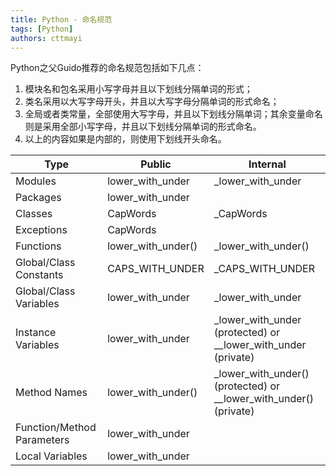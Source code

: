 ```yaml
---
title: Python - 命名规范
tags: [Python]
authors: cttmayi
---
```


Python之父Guido推荐的命名规范包括如下几点：

1.  模块名和包名采用小写字母并且以下划线分隔单词的形式；
2.  类名采用以大写字母开头，并且以大写字母分隔单词的形式命名；
3.  全局或者类常量，全部使用大写字母，并且以下划线分隔单词；其余变量命名则是采用全部小写字母，并且以下划线分隔单词的形式命名。
4.  以上的内容如果是内部的，则使用下划线开头命名。

| Type | Public | Internal |
| --- | --- | --- |
| Modules | lower\_with\_under | \_lower\_with_under |
| Packages | lower\_with\_under |   |
| Classes | CapWords | _CapWords |
| Exceptions | CapWords |   |
| Functions | lower\_with\_under() | \_lower\_with_under() |
| Global/Class Constants | CAPS\_WITH\_UNDER | \_CAPS\_WITH_UNDER |
| Global/Class Variables | lower\_with\_under | \_lower\_with_under |
| Instance Variables | lower\_with\_under | \_lower\_with\_under (protected) or \_\_lower\_with\_under (private) |
| Method Names | lower\_with\_under() | \_lower\_with\_under() (protected) or \_\_lower\_with\_under() (private) |
| Function/Method Parameters | lower\_with\_under |   |
| Local Variables | lower\_with\_under |   |